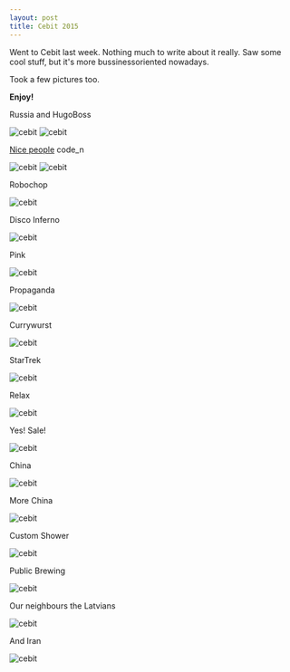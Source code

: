 ```yaml
---
layout: post
title: Cebit 2015
---
```

Went to Cebit last week.
Nothing much to write about it really. Saw some cool stuff, but it's more bussinessoriented nowadays.

Took a few pictures too. 

**Enjoy!**






 Russia                                              and HugoBoss            
    
![cebit](http://arghh.github.io/images/cebit/1.jpg)  ![cebit](http://arghh.github.io/images/cebit/2.jpg)

 [Nice people](http://freeyourdata.org/)             code_n
    
![cebit](http://arghh.github.io/images/cebit/3.jpg)  ![cebit](http://arghh.github.io/images/cebit/4.jpg)

 

 Robochop
    
![cebit](http://arghh.github.io/images/cebit/5.jpg)

 Disco Inferno
    
![cebit](http://arghh.github.io/images/cebit/6.jpg)

 Pink
    
![cebit](http://arghh.github.io/images/cebit/7.jpg)

 Propaganda
    
![cebit](http://arghh.github.io/images/cebit/8.jpg)  

 Currywurst 
    
![cebit](http://arghh.github.io/images/cebit/9.jpg)

 StarTrek
    
![cebit](http://arghh.github.io/images/cebit/10.jpg)  

 Relax
    
![cebit](http://arghh.github.io/images/cebit/11.jpg)  

 Yes! Sale!
    
![cebit](http://arghh.github.io/images/cebit/12.jpg)  

 China
 
![cebit](http://arghh.github.io/images/cebit/13.jpg) 

 More China
 
![cebit](http://arghh.github.io/images/cebit/14.jpg)  

 Custom Shower
    
![cebit](http://arghh.github.io/images/cebit/16.jpg) 

 Public Brewing
    
![cebit](http://arghh.github.io/images/cebit/17.jpg) 

 Our neighbours the Latvians
    
![cebit](http://arghh.github.io/images/cebit/18.jpg) 

 And Iran
    
![cebit](http://arghh.github.io/images/cebit/19.jpg) 
